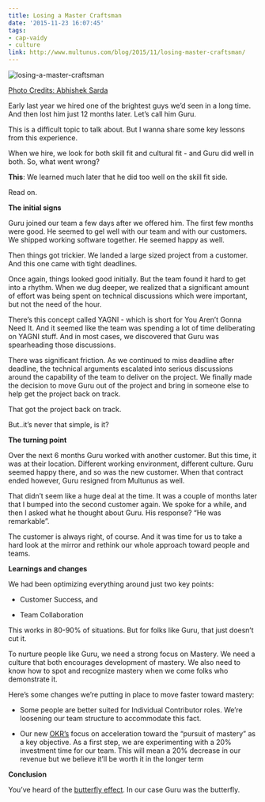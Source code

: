 ```yaml
---
title: Losing a Master Craftsman
date: '2015-11-23 16:07:45'
tags:
- cap-vaidy
- culture
link: http://www.multunus.com/blog/2015/11/losing-master-craftsman/
---
```


![losing-a-master-craftsman](http://www.multunus.com/wp-content/uploads/2015/11/4385681932_5c5c9a578b_o.jpg)

[Photo Credits: Abhishek Sarda](https://www.flickr.com/photos/reallynuts/)

Early last year we hired one of the brightest guys we’d seen in a long time. And then lost him just 12 months later. Let’s call him Guru.

This is a difficult topic to talk about. But I wanna share some key lessons from this experience.

When we hire, we look for both skill fit and cultural fit - and Guru did well in both. So, what went wrong?


**This**: We learned much later that he did too well on the skill fit side.

Read on.


**The initial signs**


Guru joined our team a few days after we offered him. The first few months were good. He seemed to gel well with our team and with our customers. We shipped working software together. He seemed happy as well.

Then things got trickier. We landed a large sized project from a customer. And this one came with tight deadlines.

Once again, things looked good initially. But the team found it hard to get into a rhythm. When we dug deeper, we realized that a significant amount of effort was being spent on technical discussions which were important, but not the need of the hour.

There’s this concept called YAGNI - which is short for You Aren’t Gonna Need It. And it seemed like the team was spending a lot of time deliberating on YAGNI stuff. And in most cases, we discovered that Guru was spearheading those discussions.

There was significant friction. As we continued to miss deadline after deadline, the technical arguments escalated into serious discussions around the capability of the team to deliver on the project. We finally made the decision to move Guru out of the project and bring in someone else to help get the project back on track.

That got the project back on track.

But..it’s never that simple, is it?


**The turning point**


Over the next 6 months Guru worked with another customer. But this time, it was at their location. Different working environment, different culture. Guru seemed happy there, and so was the new customer. When that contract ended however, Guru resigned from Multunus as well.

That didn’t seem like a huge deal at the time. It was a couple of months later that I bumped into the second customer again. We spoke for a while, and then I asked what he thought about Guru. His response? “He was remarkable”.

The customer is always right, of course. And it was time for us to take a hard look at the mirror and rethink our whole approach toward people and teams.


**Learnings and changes**


We had been optimizing everything around just two key points:


*  Customer Success, and

    
*  Team Collaboration

This works in 80-90% of situations. But for folks like Guru, that just doesn’t cut it.

To nurture people like Guru, we need a strong focus on Mastery. We need a culture that both encourages development of mastery. 
We also need to know how to spot and recognize mastery when we come folks who demonstrate it.

Here’s some changes we’re putting in place to move faster toward mastery:


*  Some people are better suited for Individual Contributor roles. We’re loosening our team structure to accommodate this fact.

    
*  Our new [OKR’s](https://weekdone.com/resources/objectives-key-results) focus on acceleration toward the “pursuit of mastery” as a key objective. As a first step, we are experimenting with a 20% investment time for our team. This will mean a 20% decrease in our revenue but we believe it’ll be worth it in the longer term


**Conclusion**


You’ve heard of the 
[butterfly effect](https://en.wikipedia.org/wiki/Butterfly_effect). In our case Guru was the butterfly.
